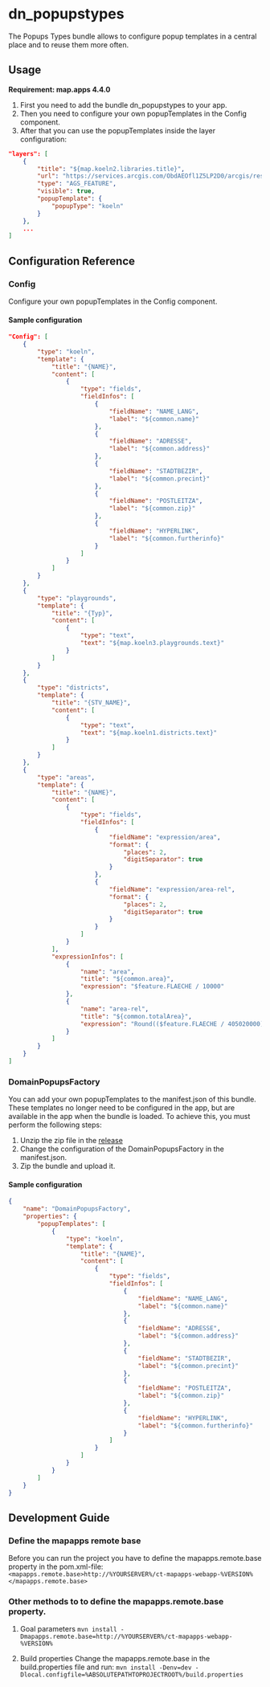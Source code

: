 # dn_popupstypes

The Popups Types bundle allows to configure popup templates in a central place and to reuse them more often.

## Usage
**Requirement: map.apps 4.4.0**

1. First you need to add the bundle dn_popupstypes to your app.
2. Then you need to configure your own popupTemplates in the Config component.
3. After that you can use the popupTemplates inside the layer configuration:

```json
"layers": [
    {
        "title": "${map.koeln2.libraries.title}",
        "url": "https://services.arcgis.com/ObdAEOfl1Z5LP2D0/arcgis/rest/services/Köln/FeatureServer/1",
        "type": "AGS_FEATURE",
        "visible": true,
        "popupTemplate": {
            "popupType": "koeln"
        }
    },
    ...
]
```

## Configuration Reference

### Config
Configure your own popupTemplates in the Config component.

#### Sample configuration
```json
"Config": [
    {
        "type": "koeln",
        "template": {
            "title": "{NAME}",
            "content": [
                {
                    "type": "fields",
                    "fieldInfos": [
                        {
                            "fieldName": "NAME_LANG",
                            "label": "${common.name}"
                        },
                        {
                            "fieldName": "ADRESSE",
                            "label": "${common.address}"
                        },
                        {
                            "fieldName": "STADTBEZIR",
                            "label": "${common.precint}"
                        },
                        {
                            "fieldName": "POSTLEITZA",
                            "label": "${common.zip}"
                        },
                        {
                            "fieldName": "HYPERLINK",
                            "label": "${common.furtherinfo}"
                        }
                    ]
                }
            ]
        }
    },
    {
        "type": "playgrounds",
        "template": {
            "title": "{Typ}",
            "content": [
                {
                    "type": "text",
                    "text": "${map.koeln3.playgrounds.text}"
                }
            ]
        }
    },
    {
        "type": "districts",
        "template": {
            "title": "{STV_NAME}",
            "content": [
                {
                    "type": "text",
                    "text": "${map.koeln1.districts.text}"
                }
            ]
        }
    },
    {
        "type": "areas",
        "template": {
            "title": "{NAME}",
            "content": [
                {
                    "type": "fields",
                    "fieldInfos": [
                        {
                            "fieldName": "expression/area",
                            "format": {
                                "places": 2,
                                "digitSeparator": true
                            }
                        },
                        {
                            "fieldName": "expression/area-rel",
                            "format": {
                                "places": 2,
                                "digitSeparator": true
                            }
                        }
                    ]
                }
            ],
            "expressionInfos": [
                {
                    "name": "area",
                    "title": "${common.area}",
                    "expression": "$feature.FLAECHE / 10000"
                },
                {
                    "name": "area-rel",
                    "title": "${common.totalArea}",
                    "expression": "Round(($feature.FLAECHE / 405020000)*100,2)"
                }
            ]
        }
    }
]
```

### DomainPopupsFactory
You can add your own popupTemplates to the manifest.json of this bundle. These templates no longer need to be configured in the app, but are available in the app when the bundle is loaded.
To achieve this, you must perform the following steps:

1. Unzip the zip file in the [release](https://github.com/conterra/mapapps-popups-types/releases/latest)
2. Change the configuration of the DomainPopupsFactory in the manifest.json.
3. Zip the bundle and upload it.

#### Sample configuration
```json
{
    "name": "DomainPopupsFactory",
    "properties": {
        "popupTemplates": [
            {
                "type": "koeln",
                "template": {
                    "title": "{NAME}",
                    "content": [
                        {
                            "type": "fields",
                            "fieldInfos": [
                                {
                                    "fieldName": "NAME_LANG",
                                    "label": "${common.name}"
                                },
                                {
                                    "fieldName": "ADRESSE",
                                    "label": "${common.address}"
                                },
                                {
                                    "fieldName": "STADTBEZIR",
                                    "label": "${common.precint}"
                                },
                                {
                                    "fieldName": "POSTLEITZA",
                                    "label": "${common.zip}"
                                },
                                {
                                    "fieldName": "HYPERLINK",
                                    "label": "${common.furtherinfo}"
                                }
                            ]
                        }
                    ]
                }
            }
        ]
    }
}
```

## Development Guide
### Define the mapapps remote base
Before you can run the project you have to define the mapapps.remote.base property in the pom.xml-file:
`<mapapps.remote.base>http://%YOURSERVER%/ct-mapapps-webapp-%VERSION%</mapapps.remote.base>`

### Other methods to to define the mapapps.remote.base property.
1. Goal parameters
`mvn install -Dmapapps.remote.base=http://%YOURSERVER%/ct-mapapps-webapp-%VERSION%`

2. Build properties
Change the mapapps.remote.base in the build.properties file and run:
`mvn install -Denv=dev -Dlocal.configfile=%ABSOLUTEPATHTOPROJECTROOT%/build.properties`
